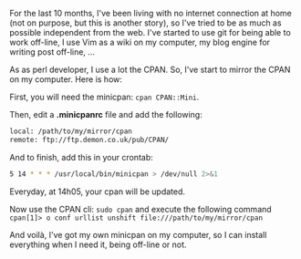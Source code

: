 For the last 10 months, I've been living with no internet connection at home (not on purpose, but this is another story), so I've tried to be as much as possible independent from the web. I've started to use git for being able to work off-line, I use Vim as a wiki on my computer, my blog engine for writing post off-line, ...

As as perl developer, I use a lot the CPAN. So, I've start to mirror the CPAN on my computer. Here is how:

First, you will need the minicpan: `cpan CPAN::Mini`.

Then, edit a **.minicpanrc** file and add the following:

``` bash
local: /path/to/my/mirror/cpan
remote: ftp://ftp.demon.co.uk/pub/CPAN/
```

And to finish, add this in your crontab:

``` bash
5 14 * * * /usr/local/bin/minicpan > /dev/null 2>&1
```

Everyday, at 14h05, your cpan will be updated.

Now use the CPAN cli: `sudo cpan` and execute the following command `cpan[1]> o conf urllist unshift file:///path/to/my/mirror/cpan`

And voilà, I've got my own minicpan on my computer, so I can install everything when I need it, being off-line or not.
